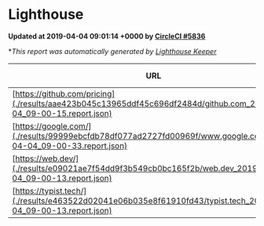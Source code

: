 
# Lighthouse

**Updated at 2019-04-04 09:01:14 +0000 by [CircleCI #5836](https://circleci.com/gh/ItinerisLtd/lighthouse-keeper-example/5836)**

**This report was automatically generated by [Lighthouse Keeper](https://github.com/itinerisltd/lighthouse-keeper)*

| URL | Performance | Accessibility | Best Practices | SEO | PWA | Updated At |
| --- | --- | --- | --- | --- | --- | --- |
| [https://github.com/pricing](./results/aae423b045c13965ddf45c696df2484d/github.com_2019-04-04_09-00-15.report.json) | 0.87 | 0.89 | 0.93 | 0.9 | 0.58 | 2019-04-04T09:00:15.319Z |
| [https://google.com/](./results/99999ebcfdb78df077ad2727fd00969f/www.google.com_2019-04-04_09-00-33.report.json) | 0.95 | 0.71 | 0.93 | 0.8 | 0.58 | 2019-04-04T09:00:33.092Z |
| [https://web.dev/](./results/e09021ae7f54dd9f3b549cb0bc165f2b/web.dev_2019-04-04_09-00-13.report.json) | 0.97 | 0.93 | 1 | 0.96 | 1 | 2019-04-04T09:00:13.881Z |
| [https://typist.tech/](./results/e463522d02041e06b035e8f61910fd43/typist.tech_2019-04-04_09-00-13.report.json) | 1 |  |  |  |  | 2019-04-04T09:00:13.358Z |
